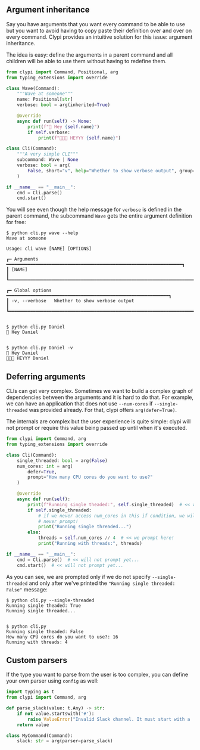 ## Argument inheritance

Say you have arguments that you want every command to be able to use but you want to avoid
having to copy paste their definition over and over on every command. Clypi provides an intuitive
solution for this issue: argument inheritance.

The idea is easy: define the arguments in a parent command and all children will be able to use them
without having to redefine them.

<!-- mdtest -->
```python title="cli.py" hl_lines="7 18-20"
from clypi import Command, Positional, arg
from typing_extensions import override

class Wave(Command):
    """Wave at someone"""
    name: Positional[str]
    verbose: bool = arg(inherited=True)

    @override
    async def run(self) -> None:
        print(f"👋 Hey {self.name}")
        if self.verbose:
            print(f"👋👋👋 HEYYY {self.name}")

class Cli(Command):
    """A very simple CLI"""
    subcommand: Wave | None
    verbose: bool = arg(
        False, short="v", help="Whether to show verbose output", group="global"
    )

if __name__ == "__main__":
    cmd = Cli.parse()
    cmd.start()
```

You will see even though the help message for `verbose` is defined in the parent command,
the subcommand `Wave` gets the entire argument definition for free:

<!-- termynal -->
```
$ python cli.py wave --help
Wave at someone

Usage: cli wave [NAME] [OPTIONS]

┏━ Arguments ━━━━━━━━━━━━━━━━━━━━━━━━━━━━━━━━━━━━━━━━━━━━━━━━━━━━━━━━━━━━━━━━━━┓
┃ [NAME]                                                                       ┃
┗━━━━━━━━━━━━━━━━━━━━━━━━━━━━━━━━━━━━━━━━━━━━━━━━━━━━━━━━━━━━━━━━━━━━━━━━━━━━━━┛

┏━ Global options ━━━━━━━━━━━━━━━━━━━━━━━━━━━━━━━━━━━━━━━━━━━━━━━━━━━━━━━━━━━━━┓
┃ -v, --verbose   Whether to show verbose output                               ┃
┗━━━━━━━━━━━━━━━━━━━━━━━━━━━━━━━━━━━━━━━━━━━━━━━━━━━━━━━━━━━━━━━━━━━━━━━━━━━━━━┛


$ python cli.py Daniel
👋 Hey Daniel


$ python cli.py Daniel -v
👋 Hey Daniel
👋👋👋 HEYYY Daniel
```


## Deferring arguments

CLIs can get very complex. Sometimes we want to build a complex graph of dependencies between the arguments and it is hard to do that. For example, we can have an application that does not use `--num-cores` if `--single-threaded` was provided already. For that, clypi offers `arg(defer=True)`.

The internals are complex but the user experience is quite simple: clypi will not prompt or require this value being passed up until when it's executed.

<!-- mdtest-stdin 5 -->
```python hl_lines="7 19"
from clypi import Command, arg
from typing_extensions import override

class Cli(Command):
    single_threaded: bool = arg(False)
    num_cores: int = arg(
        defer=True,
        prompt="How many CPU cores do you want to use?"
    )

    @override
    async def run(self):
        print(f"Running single theaded:", self.single_threaded)  # << will not prompt yet...
        if self.single_threaded:
            # if we never access num_cores in this if condition, we will
            # never prompt!
            print("Running single threaded...")
        else:
            threads = self.num_cores // 4  # << we prompt here!
            print("Running with threads:", threads)

if __name__ == "__main__":
    cmd = Cli.parse()  # << will not prompt yet...
    cmd.start()  # << will not prompt yet...
```

As you can see, we are prompted only if we do not specify `--single-threaded` and only
after we've printed the `"Running single threaded: False"` message:

<!-- termynal -->
```
$ python cli.py --single-threaded
Running single theaded: True
Running single threaded...


$ python cli.py
Running single theaded: False
How many CPU cores do you want to use?: 16
Running with threads: 4
```

## Custom parsers

If the type you want to parse from the user is too complex, you can define your own parser
using `config` as well:

<!-- mdtest -->
```python hl_lines="4-7 10"
import typing as t
from clypi import Command, arg

def parse_slack(value: t.Any) -> str:
    if not value.startswith('#'):
        raise ValueError("Invalid Slack channel. It must start with a '#'.")
    return value

class MyCommand(Command):
    slack: str = arg(parser=parse_slack)
```
